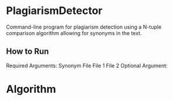 # PlagiarismDetector
Command-line program for plagiarism detection using a N-tuple comparison algorithm allowing for synonyms in the text. 

## How to Run
Required Arguments:
  Synonym File
  File 1
  File 2
Optional Argument:


# Algorithm
